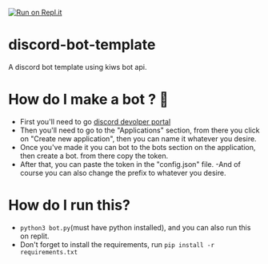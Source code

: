[![Run on Repl.it](https://repl.it/badge/github/justt-jay/discord-bot-template)](https://repl.it/github/justt-jay/discord-bot-template)
# discord-bot-template
A discord bot template using kiws bot api.

# How do I make a bot ? :robot:
- First you'll need to go [discord devolper portal](https://discord.dev)
- Then you'll need to go to the "Applications" section, from there you click on "Create new application", then you can name it whatever you desire.
- Once you've made it you can bot to the bots section on the application, then create a bot. from there copy the token.
- After that, you can paste the token in the "config.json" file.
-And of course you can also change the prefix to whatever you desire.

# How do I run this?
- ```python3 bot.py```(must have python installed), and you can also run this on replit.
- Don't forget to install the requirements, run ```pip install -r requirements.txt```

